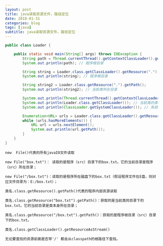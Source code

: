 ```yaml
---
layout: post
title: java读取资源文件，路径定位
date: 2018-01-31
categories: blog
tags: [java]
subtitle: java读取资源文件，路径定位
---
```



```java
public class Loader {

	public static void main(String[] args) throws IOException {
		String path = Thread.currentThread().getContextClassLoader().getResource(".").getPath();
		System.out.println(path); // 程序根目录

		String string = Loader.class.getClassLoader().getResource(".").getPath();
		System.out.println(string); // 程序根目录

		String string2 = Loader.class.getResource(".").getPath();
		System.out.println(string2); // 当前类所在目录

		System.out.println(Thread.currentThread().getContextClassLoader()); // 当前线程的类加载器
		System.out.println(Loader.class.getClassLoader()); // 当前类的类加载器
		System.out.println(ClassLoader.getSystemClassLoader()); // 系统初始的类加载器

		Enumeration<URL> urls = Loader.class.getClassLoader().getResources("system.properties");
		while (urls.hasMoreElements()) {
			URL url = urls.nextElement();
			System.out.println(url.getPath());
		}	
	}
}
```

	new  File()代表的所有javaIO文件读取  
	
	new File("box.txt")： 读取的是程序（src）目录下的box.txt。它的当前目录是程序（src）所在目录；  
	
	new File("/box.txt")：读取的是程序所在磁盘下的box.txt（假设程序文件在E盘，则对应文件目录为：E:/box.txt）；  
	
	类名.class.getResource().getPath()代表的程序内部资源读取  
	
	类名.class.getResource("box.txt").getPath()：获取的是当前类同目录下的box.txt。它的当前目录是类本身所在目录；  
	
	类名.class.getResource("/box.txt").getPath()：获取的是程序根目录（src）目录下的box.txt。  
	
	类名.class.getClassLoader().getResourceAsStream()  
	
	无论要查找的资源前面是否带'/' 都会从classpath的根路径下查找。  